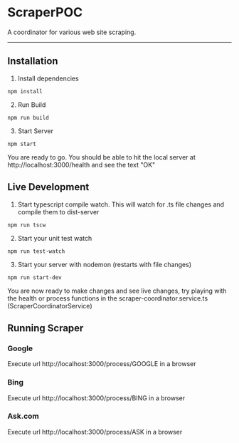 # ScraperPOC
A coordinator for various web site scraping.

---
## Installation
1. Install dependencies
```
npm install
```

2. Run Build
```
npm run build
```

3. Start Server
```
npm start
```

You are ready to go. You should be able to hit the local server at http://localhost:3000/health and see the text "OK"

## Live Development
1. Start typescript compile watch. This will watch for .ts file changes and compile them to dist-server
```
npm run tscw
```
2. Start your unit test watch
```
npm run test-watch
```
3. Start your server with nodemon (restarts with file changes)
```
npm run start-dev
```

You are now ready to make changes and see live changes, try playing with the health or process functions in the scraper-coordinator.service.ts (ScraperCoordinatorService)

## Running Scraper

### Google
Execute url http://localhost:3000/process/GOOGLE in a browser

### Bing
Execute url http://localhost:3000/process/BING in a browser

### Ask.com
Execute url http://localhost:3000/process/ASK in a browser